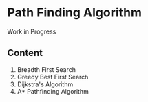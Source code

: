 # Path Finding Algorithm
Work in Progress

## Content
1. Breadth First Search
2. Greedy Best First Search
3. Dijkstra's Algorithm
4. A* Pathfinding Algorithm
